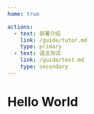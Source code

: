 ```yaml
---
home: true

actions:
  - text: 部署介绍
    link: /guide/tutor.md
    type: primary
  - text: 语法测试
    link: /guide/test.md
    type: secondary
---
```


# Hello World
